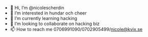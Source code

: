 - 👋 Hi, I’m @nicolescherdin
- 👀 I’m interested in hundar och cheer
- 🌱 I’m currently learning hacking
- 💞️ I’m looking to collaborate on hacking biz
- 📫 How to reach me 0706991090/0702905499/nicole@kvix.se

<!---
nicolescherdin/nicolescherdin is a ✨ special ✨ repository because its `README.md` (this file) appears on your GitHub profile.
You can click the Preview link to take a look at your changes.
--->
